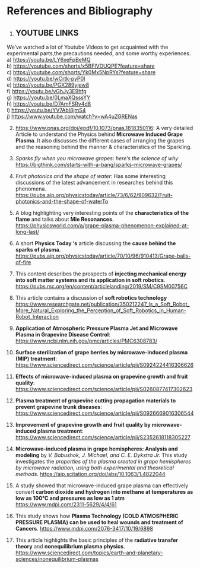 # References and Bibliography #



1)  ## **YOUTUBE LINKS** ##
 We’ve watched a lot of Youtube Videos to get acquainted with the experimental parts,the precautions needed, and some worthy experiences. <br>
             a) https://youtu.be/LY6xeFpBeMQ <br>
             b) https://youtube.com/shorts/x5BFIVDUQPE?feature=share <br>
             c) https://youtube.com/shorts/Yk0Mx5NpRYs?feature=share <br>
             d) https://youtu.be/wCrtk-pyP0I <br>
             e) https://youtu.be/PGX289yjew8  <br>
             f) https://youtu.be/vGhJy3E9hfg  <br>
             g) https://youtu.be/0LmaXQsssYY  <br>
             h) https://youtu.be/D7AmFSRv4d8  <br>
             i) https://youtu.be/YV7AbI8jmS4   <br>
             j) https://www.youtube.com/watch?v=wA4uZGRENas  <br>

2) https://www.pnas.org/doi/epdf/10.1073/pnas.1818350116: 
   A very detailed Article to understand the Physics behind **Microwave Induced Grape Plasma**. It also discusses the different cases of arranging the grapes and the reasoning behind the manner & characteristics of the      Sparkling.

3) *Sparks fly when you microwave grapes: here’s the science of why*
   https://bigthink.com/starts-with-a-bang/sparks-microwave-grapes/

4) *Fruit photonics and the shape of water*: Has some interesting discussions of the latest advancement in researches behind this phenomena. 
   https://pubs.aip.org/physicstoday/article/73/6/62/909632/Fruit-photonics-and-the-shape-of-waterTo 

5) A blog highlighting very interesting points of the **characteristics of the flame** and talks about **Mie Resonances**.
   https://physicsworld.com/a/grape-plasma-phenomenon-explained-at-long-last/

6) A short **Physics Today ‘s** article discussing the **cause behind the sparks of plasma**.
   https://pubs.aip.org/physicstoday/article/70/10/96/910413/Grape-balls-of-fire

7) This content describes the prospects of **injecting mechanical energy into soft matter systems and its application in soft robotics**. 
   https://pubs.rsc.org/en/content/articlelanding/2019/SM/C9SM00756C

8) This article contains a discussion of **soft robotics technology** https://www.researchgate.net/publication/350212247_Is_a_Soft_Robot_More_Natural_Exploring_the_Perception_of_Soft_Robotics_in_Human-Robot_Interaction

9) **Application of Atmospheric Pressure Plasma Jet and Microwave Plasma in Grapevine Disease Control**: https://www.ncbi.nlm.nih.gov/pmc/articles/PMC6308783/

10) **Surface sterilization of grape berries by microwave-induced plasma (MIP) treatment**: https://www.sciencedirect.com/science/article/pii/S0924224416306626

11) **Effects of microwave-induced plasma on grapevine growth and fruit quality**:  https://www.sciencedirect.com/science/article/pii/S0260877417302623

12) **Plasma treatment of grapevine cutting propagation materials to prevent grapevine trunk diseases**: https://www.sciencedirect.com/science/article/pii/S0926669016306544


13) **Improvement of grapevine growth and fruit quality by microwave-induced plasma treatment**: https://www.sciencedirect.com/science/article/pii/S2352618118305227

14) **Microwave-induced plasma in grape hemispheres: Analysis and modeling** by *V. Babushok, J. Michael, and C. E. Dykstra Jr.* This study investigates the *properties of the plasma created in grape hemispheres by microwave radiation, using both experimental and theoretical methods*.  https://aip.scitation.org/doi/abs/10.1063/1.4822044

15) A  study showed that microwave-induced grape plasma can effectively convert **carbon dioxide and hydrogen into methane at temperatures as low as 100°C and pressures as low as 1 atm** https://www.mdpi.com/2311-5629/4/4/61

16) This study shows how **Plasma Technology (COLD ATMOSPHERIC PRESSURE PLASMA) can be used to heal wounds and treatment of Cancers**. 
https://www.mdpi.com/2076-3417/10/19/6898
17) This article highlights the basic principles of the **radiative transfer theory** and **nonequilibrium plasma physics**. https://www.sciencedirect.com/topics/earth-and-planetary-sciences/nonequilibrium-plasmas


